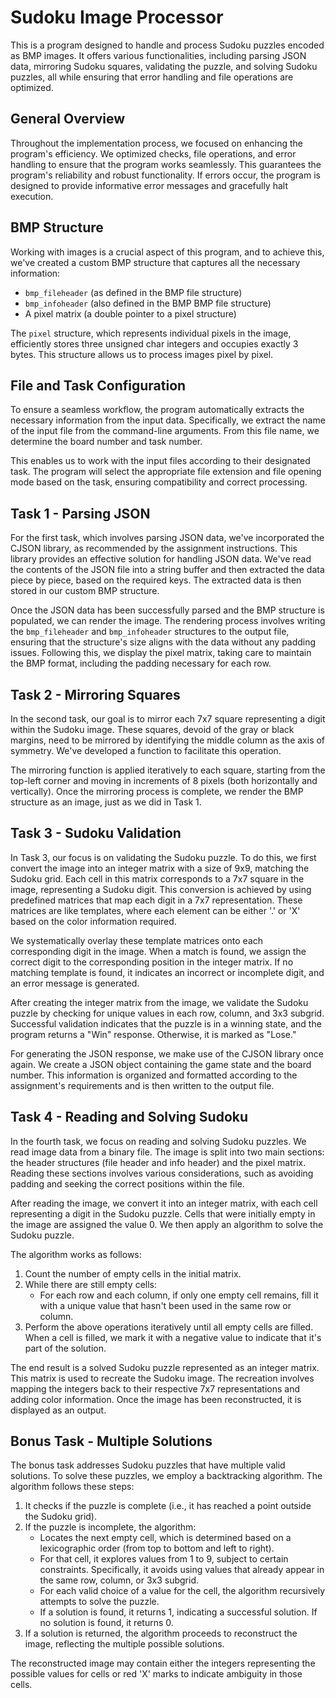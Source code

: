 # Sudoku Image Processor

This is a program designed to handle and process Sudoku puzzles encoded as BMP images. It offers various functionalities, including parsing JSON data, mirroring Sudoku squares, validating the puzzle, and solving Sudoku puzzles, all while ensuring that error handling and file operations are optimized.

## General Overview

Throughout the implementation process, we focused on enhancing the program's efficiency. We optimized checks, file operations, and error handling to ensure that the program works seamlessly. This guarantees the program's reliability and robust functionality. If errors occur, the program is designed to provide informative error messages and gracefully halt execution.

## BMP Structure

Working with images is a crucial aspect of this program, and to achieve this, we've created a custom BMP structure that captures all the necessary information:

- `bmp_fileheader` (as defined in the BMP file structure)
- `bmp_infoheader` (also defined in the BMP BMP file structure)
- A pixel matrix (a double pointer to a pixel structure)

The `pixel` structure, which represents individual pixels in the image, efficiently stores three unsigned char integers and occupies exactly 3 bytes. This structure allows us to process images pixel by pixel.

## File and Task Configuration

To ensure a seamless workflow, the program automatically extracts the necessary information from the input data. Specifically, we extract the name of the input file from the command-line arguments. From this file name, we determine the board number and task number.

This enables us to work with the input files according to their designated task. The program will select the appropriate file extension and file opening mode based on the task, ensuring compatibility and correct processing.

## Task 1 - Parsing JSON

For the first task, which involves parsing JSON data, we've incorporated the CJSON library, as recommended by the assignment instructions. This library provides an effective solution for handling JSON data. We've read the contents of the JSON file into a string buffer and then extracted the data piece by piece, based on the required keys. The extracted data is then stored in our custom BMP structure.

Once the JSON data has been successfully parsed and the BMP structure is populated, we can render the image. The rendering process involves writing the `bmp_fileheader` and `bmp_infoheader` structures to the output file, ensuring that the structure's size aligns with the data without any padding issues. Following this, we display the pixel matrix, taking care to maintain the BMP format, including the padding necessary for each row.

## Task 2 - Mirroring Squares

In the second task, our goal is to mirror each 7x7 square representing a digit within the Sudoku image. These squares, devoid of the gray or black margins, need to be mirrored by identifying the middle column as the axis of symmetry. We've developed a function to facilitate this operation.

The mirroring function is applied iteratively to each square, starting from the top-left corner and moving in increments of 8 pixels (both horizontally and vertically). Once the mirroring process is complete, we render the BMP structure as an image, just as we did in Task 1.

## Task 3 - Sudoku Validation

In Task 3, our focus is on validating the Sudoku puzzle. To do this, we first convert the image into an integer matrix with a size of 9x9, matching the Sudoku grid. Each cell in this matrix corresponds to a 7x7 square in the image, representing a Sudoku digit. This conversion is achieved by using predefined matrices that map each digit in a 7x7 representation. These matrices are like templates, where each element can be either '.' or 'X' based on the color information required.

We systematically overlay these template matrices onto each corresponding digit in the image. When a match is found, we assign the correct digit to the corresponding position in the integer matrix. If no matching template is found, it indicates an incorrect or incomplete digit, and an error message is generated.

After creating the integer matrix from the image, we validate the Sudoku puzzle by checking for unique values in each row, column, and 3x3 subgrid. Successful validation indicates that the puzzle is in a winning state, and the program returns a "Win" response. Otherwise, it is marked as "Lose."

For generating the JSON response, we make use of the CJSON library once again. We create a JSON object containing the game state and the board number. This information is organized and formatted according to the assignment's requirements and is then written to the output file.

## Task 4 - Reading and Solving Sudoku

In the fourth task, we focus on reading and solving Sudoku puzzles. We read image data from a binary file. The image is split into two main sections: the header structures (file header and info header) and the pixel matrix. Reading these sections involves various considerations, such as avoiding padding and seeking the correct positions within the file.

After reading the image, we convert it into an integer matrix, with each cell representing a digit in the Sudoku puzzle. Cells that were initially empty in the image are assigned the value 0. We then apply an algorithm to solve the Sudoku puzzle.

The algorithm works as follows:
1. Count the number of empty cells in the initial matrix.
2. While there are still empty cells:
   - For each row and each column, if only one empty cell remains, fill it with a unique value that hasn't been used in the same row or column.
3. Perform the above operations iteratively until all empty cells are filled. When a cell is filled, we mark it with a negative value to indicate that it's part of the solution.

The end result is a solved Sudoku puzzle represented as an integer matrix. This matrix is used to recreate the Sudoku image. The recreation involves mapping the integers back to their respective 7x7 representations and adding color information. Once the image has been reconstructed, it is displayed as an output.

## Bonus Task - Multiple Solutions

The bonus task addresses Sudoku puzzles that have multiple valid solutions. To solve these puzzles, we employ a backtracking algorithm. The algorithm follows these steps:
1. It checks if the puzzle is complete (i.e., it has reached a point outside the Sudoku grid).
2. If the puzzle is incomplete, the algorithm:
   - Locates the next empty cell, which is determined based on a lexicographic order (from top to bottom and left to right).
   - For that cell, it explores values from 1 to 9, subject to certain constraints. Specifically, it avoids using values that already appear in the same row, column, or 3x3 subgrid.
   - For each valid choice of a value for the cell, the algorithm recursively attempts to solve the puzzle.
   - If a solution is found, it returns 1, indicating a successful solution. If no solution is found, it returns 0.
3. If a solution is returned, the algorithm proceeds to reconstruct the image, reflecting the multiple possible solutions.

The reconstructed image may contain either the integers representing the possible values for cells or red 'X' marks to indicate ambiguity in those cells.
